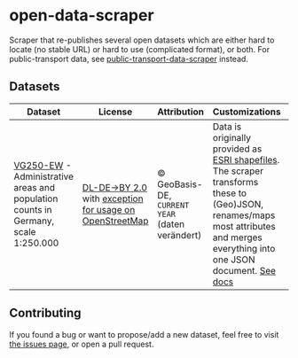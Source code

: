 # open-data-scraper

Scraper that re-publishes several open datasets which are either hard to locate (no stable URL) or hard to use (complicated format), or both. For public-transport data, see [public-transport-data-scraper](https://github.com/juliuste/public-transport-data-scraper) instead.

## Datasets

Dataset | License | Attribution | Customizations | Stable URL
------- | ------- | ----------- | -------------- | ----------
[VG250-EW](https://gdz.bkg.bund.de/index.php/default/verwaltungsgebiete-1-250-000-mit-einwohnerzahlen-stand-31-12-vg250-ew-31-12.html) - Administrative areas and population counts in Germany, scale 1:250.000 | [DL-DE->BY 2.0](https://www.govdata.de/dl-de/by-2-0) with [exception for usage on OpenStreetMap](https://sg.geodatenzentrum.de/web_public/gdz/lizenz/deu/Datenlizenz_Deutschland_Erg%C3%A4nzungstext_Namensnennung.pdf) | © GeoBasis-DE, `CURRENT YEAR` (daten verändert) | Data is originally provided as [ESRI shapefiles](https://en.wikipedia.org/wiki/Shapefile). The scraper transforms these to (Geo)JSON, renames/maps most attributes and merges everything into one JSON document. [See docs](./scrapers/vg250-ew/readme.md) | `https://scraped.data.juliustens.eu/vg250-ew/data.json.gz`

## Contributing

If you found a bug or want to propose/add a new dataset, feel free to visit [the issues page](https://github.com/juliuste/open-data-scraper/issues), or open a pull request.
